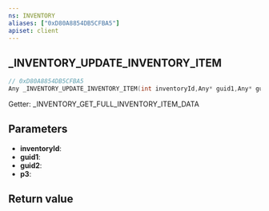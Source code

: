 ```yaml
---
ns: INVENTORY
aliases: ["0xD80A8854DB5CFBA5"]
apiset: client
---
```

## _INVENTORY_UPDATE_INVENTORY_ITEM

```c
// 0xD80A8854DB5CFBA5
Any _INVENTORY_UPDATE_INVENTORY_ITEM(int inventoryId,Any* guid1,Any* guid2,int p3);
```

Getter: _INVENTORY_GET_FULL_INVENTORY_ITEM_DATA

## Parameters
* **inventoryId**:
* **guid1**:
* **guid2**:
* **p3**:

## Return value
